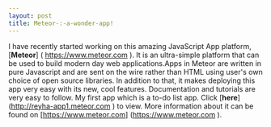 ```yaml
---
layout: post
title: Meteor-:-a-wonder-app! 
---
```

I have recently started working on this amazing JavaScript App platform,[**Meteor**] ( https://www.meteor.com ). It is an ultra-simple platform that can be used to build modern day web applications.Apps in Meteor are written in pure Javascript and are sent on the wire rather than HTML using user's own choice of open source libraries. In addition to that, it makes deploying this app very easy with its new, cool features. Documentation and tutorials are very easy to follow.
My first app which is a to-do list app. Click [**here**] (http://reyha-app1.meteor.com ) to view.
More information about it can be found on [https://www.meteor.com] (https://www.meteor.com ).

